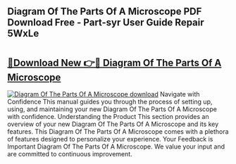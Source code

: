 ## Diagram Of The Parts Of A Microscope PDF Download Free - Part-syr User Guide Repair 5WxLe

# <h2><a href="http://dfk34d.blite.top/?on=Diagram+Of+The+Parts+Of+A+Microscope">🔗Download New 👉🔴 Diagram Of The Parts Of A Microscope</a></h2>

[![Diagram Of The Parts Of A Microscope download](https://i.imgur.com/lujVjoI.png)](http://dfk34d.blite.top/?on=Diagram+Of+The+Parts+Of+A+Microscope)
Navigate with Confidence This manual guides you through the process of setting up, using, and maintaining your new Diagram Of The Parts Of A Microscope with confidence. Understanding the Product This section provides an overview of your new Diagram Of The Parts Of A Microscope and its key features. This Diagram Of The Parts Of A Microscope comes with a plethora of features designed to personalize your experience. Your Feedback is Important Diagram Of The Parts Of A Microscope. We value your input and are committed to continuous improvement.
